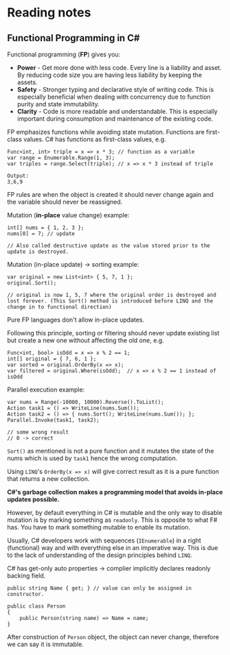 # Reading notes

## Functional Programming in C#

Functional programming (**FP**) gives you:

- **Power** - Get more done with less code. Every line is a liability and asset. By reducing code size you are having less liability by keeping the assets.
- **Safety** - Stronger typing and declarative style of writing code. This is especially beneficial when dealing with concurrency due to function purity and state immutability.
- **Clarity** - Code is more readable and understandable. This is especially important during consumption and maintenance of the existing code.

FP emphasizes functions while avoiding state mutation. Functions are first-class values. C# has functions as first-class values, e.g.

```
Func<int, int> triple = x => x * 3; // function as a variable
var range = Enumerable.Range(1, 3);
var triples = range.Select(triple); // x => x * 3 instead of triple

Output:
3,6,9
```

FP rules are when the object is created it should never change again and the variable should never be reassigned.

Mutation (**in-place** value change) example:

```
int[] nums = { 1, 2, 3 };
nums[0] = 7; // update

// Also called destructive update as the value stored prior to the update is destroyed.
```

Mutation (in-place update) -> sorting example:

```
var original = new List<int> { 5, 7, 1 };
original.Sort();

// original is now 1, 5, 7 where the original order is destroyed and lost forever. (This Sort() method is introduced before LINQ and the change in to functional direction)
```

Pure FP languages don't allow in-place updates.

Following this principle, sorting or filtering should never update existing list but create a new one without affecting the old one, e.g.

```
Func<int, bool> isOdd = x => x % 2 == 1;
int[] original = { 7, 6, 1 };
var sorted = original.OrderBy(x => x);
var filtered = original.Where(isOdd);  // x => x % 2 == 1 instead of isOdd
```

Parallel execution example:

```
var nums = Range(-10000, 10000).Reverse().ToList();
Action task1 = () => WriteLine(nums.Sum());
Action task2 = () => { nums.Sort(); WriteLine(nums.Sum()); };
Parallel.Invoke(task1, task2);

// some wrong result
// 0 -> correct
```

`Sort()` as mentioned is not a pure function and it mutates the state of the nums which is used by `task1` hence the wrong computation.

Using `LINQ`'s `OrderBy(x => x)` will give correct result as it is a pure function that returns a new collection.

**C#'s garbage collection makes a programming model that avoids in-place updates possible.**

However, by default everything in C# is mutable and the only way to disable mutation is by marking something as `readonly`. This is opposite to what F# has. You have to mark something mutable to enable its mutation.

Usually, C# developers work with sequences (`IEnumerable`) in a right (functional) way and with everything else in an imperative way. This is due to the lack of understanding of the design principles behind `LINQ`.

C# has get-only auto properties -> complier implicitly declares readonly backing field.

```
public string Name { get; } // value can only be assigned in constructor.

public class Person
{
    public Person(string name) => Name = name;
}
```

After construction of `Person` object, the object can never change, therefore we can say it is immutable.

